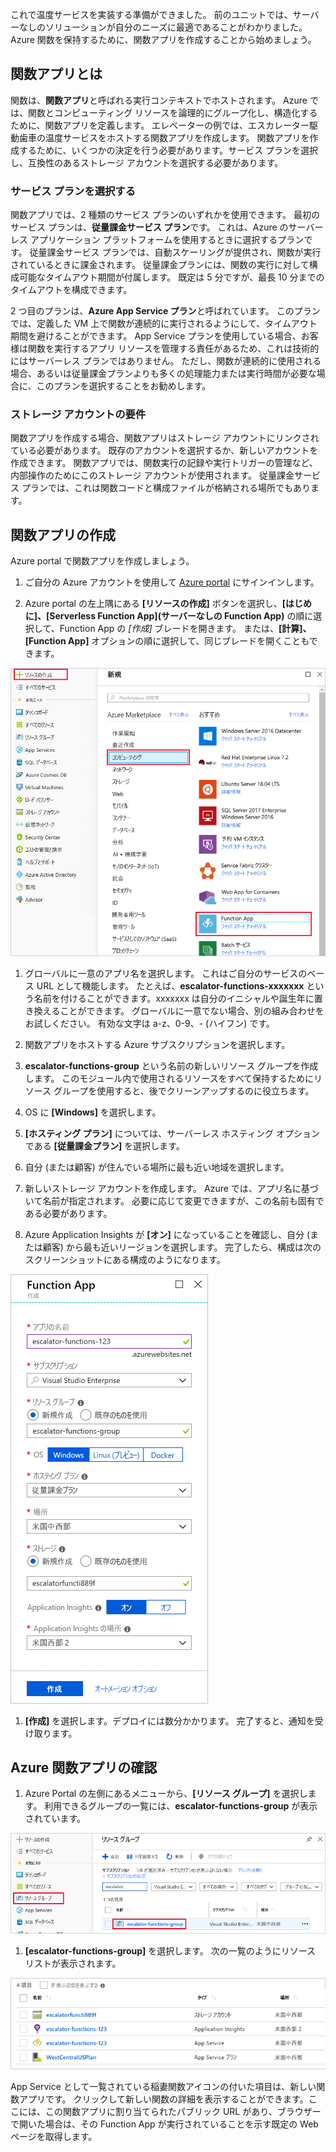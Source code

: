 これで温度サービスを実装する準備ができました。 前のユニットでは、サーバーなしのソリューションが自分のニーズに最適であることがわかりました。 Azure 関数を保持するために、関数アプリを作成することから始めましょう。

## <a name="what-is-a-function-app"></a>関数アプリとは

関数は、**関数アプリ**と呼ばれる実行コンテキストでホストされます。 Azure では、関数とコンピューティング リソースを論理的にグループ化し、構造化するために、関数アプリを定義します。 エレベーターの例では、エスカレーター駆動歯車の温度サービスをホストする関数アプリを作成します。 関数アプリを作成するために、いくつかの決定を行う必要があります。サービス プランを選択し、互換性のあるストレージ アカウントを選択する必要があります。

### <a name="choosing-a-service-plan"></a>サービス プランを選択する

関数アプリでは、2 種類のサービス プランのいずれかを使用できます。 最初のサービス プランは、**従量課金サービス プラン**です。 これは、Azure のサーバーレス アプリケーション プラットフォームを使用するときに選択するプランです。 従量課金サービス プランでは、自動スケーリングが提供され、関数が実行されているときに課金されます。 従量課金プランには、関数の実行に対して構成可能なタイムアウト期間が付属します。 既定は 5 分ですが、最長 10 分までのタイムアウトを構成できます。

2 つ目のプランは、**Azure App Service プラン**と呼ばれています。 このプランでは、定義した VM 上で関数が連続的に実行されるようにして、タイムアウト期間を避けることができます。 App Service プランを使用している場合、お客様は関数を実行するアプリ リソースを管理する責任があるため、これは技術的にはサーバーレス プランではありません。 ただし、関数が連続的に使用される場合、あるいは従量課金プランよりも多くの処理能力または実行時間が必要な場合に、このプランを選択することをお勧めします。

### <a name="storage-account-requirements"></a>ストレージ アカウントの要件

関数アプリを作成する場合、関数アプリはストレージ アカウントにリンクされている必要があります。 既存のアカウントを選択するか、新しいアカウントを作成できます。 関数アプリでは、関数実行の記録や実行トリガーの管理など、内部操作のためにこのストレージ アカウントが使用されます。 従量課金サービス プランでは、これは関数コードと構成ファイルが格納される場所でもあります。

## <a name="create-a-function-app"></a>関数アプリの作成

Azure portal で関数アプリを作成しましょう。

1. ご自分の Azure アカウントを使用して [Azure portal](https://portal.azure.com?azure-portal=true) にサインインします。

1. Azure portal の左上隅にある **[リソースの作成]** ボタンを選択し、**[はじめに]、[Serverless Function App]\(サーバーなしの Function App\)** の順に選択して、Function App の *[作成]* ブレードを開きます。 または、**[計算]、[Function App]** オプションの順に選択して、同じブレードを開くこともできます。

  ![[計算] セクションと Function App が強調表示されている [リソースの作成] ブレードを示す Azure portal のスクリーンショット。](../media/3-create-function-app-blade.png)

1. グローバルに一意のアプリ名を選択します。 これはご自分のサービスのベース URL として機能します。 たとえば、**escalator-functions-xxxxxxx** という名前を付けることができます。xxxxxxx は自分のイニシャルや誕生年に置き換えることができます。 グローバルに一意でない場合、別の組み合わせをお試しください。 有効な文字は a-z、0-9、- (ハイフン) です。

1. 関数アプリをホストする Azure サブスクリプションを選択します。

1. **escalator-functions-group** という名前の新しいリソース グループを作成します。 このモジュール内で使用されるリソースをすべて保持するためにリソース グループを使用すると、後でクリーンアップするのに役立ちます。

1. OS に **[Windows]** を選択します。

1. **[ホスティング プラン]** については、サーバーレス ホスティング オプションである **[従量課金プラン]** を選択します。

1. 自分 (または顧客) が住んでいる場所に最も近い地域を選択します。

1. 新しいストレージ アカウントを作成します。 Azure では、アプリ名に基づいて名前が指定されます。 必要に応じて変更できますが、この名前も固有である必要があります。

1. Azure Application Insights が **[オン]** になっていることを確認し、自分 (または顧客) から最も近いリージョンを選択します。
  完了したら、構成は次のスクリーンショットにある構成のようになります。

  ![前の手順に従ってすべてのフィールドが構成された Function App の [作成] ブレードを示す Azure portal のスクリーンショット。](../media/3-create-function-app-settings.png)

1. **[作成]** を選択します。デプロイには数分かかります。 完了すると、通知を受け取ります。

## <a name="verify-your-azure-function-app"></a>Azure 関数アプリの確認

1. Azure Portal の左側にあるメニューから、**[リソース グループ]** を選択します。 利用できるグループの一覧には、**escalator-functions-group** が表示されています。

  ![[リソース グループ] メニュー項目と [escalator-functions-group] リスト アイテムが強調表示されている [リソース グループ] ブレードを示す Azure portal のスクリーン ショット。](../media/3-resource-group.png)

1. **[escalator-functions-group]** を選択します。 次の一覧のようにリソース リストが表示されます。

  ![App Service プラン、ストレージ アカウント、Application Insights リソースおよび App Service へのエントリを含む、escalator-functions-group グループ内のすべてのリソースを示す Azure portal のスクリーンショット。](../media/3-resource-list.png)

App Service として一覧されている稲妻関数アイコンの付いた項目は、新しい関数アプリです。 クリックして新しい関数の詳細を表示することができます。ここには、この関数アプリに割り当てられたパブリック URL があり、ブラウザーで開いた場合は、その Function App が実行されていることを示す既定の Web ページを取得します。
